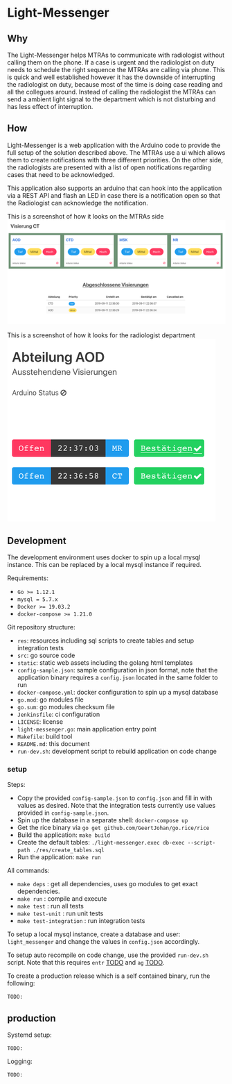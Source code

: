 # Light-Messenger


## Why
The Light-Messenger helps MTRAs to communicate with radiologist without calling
them on the phone. If a case is urgent and the radiologist on duty needs to
schedule the right sequence the MTRAs are calling via phone. This is quick and
well established however it has the downside of interrupting the radiologist on duty,
because most of the time is doing case reading and all the collegues around.
Instead of calling the radiologist the MTRAs can send a ambient light signal to
the department which is not disturbing and has less effect of interruption.

## How
Light-Messenger is a web application with the Arduino code to provide the full
setup of the solution described above. The MTRAs use a ui which allows them to
create notifications with three different priorities. On the other side, the
radiologists are presented with a list of open notifications regarding cases
that need to be acknowledged.

This application also supports an arduino that can hook into the application
via a REST API and flash an LED in case there is a notification open so that
the Radiologist can acknowledge the notification.

This is a screenshot of how it looks on the MTRAs side
![Alt text](mtra.png?raw=true "MTRA screen")


This is a screenshot of how it looks for the radiologist department
![Alt text](department.png?raw=true "MTRA screen")


## Development

The development environment uses docker to spin up a local mysql instance.
This can be replaced by a local mysql instance if required.

Requirements:

- `Go >= 1.12.1`
- `mysql = 5.7.x`
- `Docker >= 19.03.2`
- `docker-compose >= 1.21.0`

Git repository structure:

- `res`: resources including sql scripts to create tables and setup integration tests
- `src`: go source code
- `static`: static web assets including the golang html templates
- `config-sample.json`: sample configuration in json format, note that the application binary requires a `config.json` located in the same folder to run
- `docker-compose.yml`: docker configuration to spin up a mysql database
- `go.mod`: go modules file
- `go.sum`: go modules checksum file
- `Jenkinsfile`: ci configuration
- `LICENSE`: license
- `light-messenger.go`: main application entry point
- `Makefile`: build tool
- `README.md`: this document
- `run-dev.sh`: development script to rebuild application on code change

### setup

Steps:

- Copy the provided `config-sample.json` to `config.json` and fill in with values as desired. Note that the integration tests currently use values provided in `config-sample.json`.
- Spin up the database in a separate shell: `docker-compose up`
- Get the rice binary via `go get github.com/GeertJohan/go.rice/rice`
- Build the application: `make build`
- Create the default tables: `./light-messenger.exec db-exec --script-path ./res/create_tables.sql`
- Run the application: `make run`

All commands:

- `make deps` : get all dependencies, uses go modules to get exact dependencies.
- `make run` : compile and execute
- `make test` : run all tests
- `make test-unit` : run unit tests
- `make test-integration` : run integration tests

To setup a local mysql instance, create a database and user: `light_messenger` and change the values in `config.json` accordingly.

To setup auto recompile on code change, use the provided `run-dev.sh` script. Note that this requires `entr` [TODO](TODO) and `ag` [TODO](TODO).

To create a production release which is a self contained binary, run the following:

```bash
TODO:
```

## production

Systemd setup:

```systemd
TODO:
```

Logging:

```bash
TODO:
```
